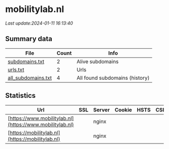 # mobilitylab.nl
*Last update:2024-01-11 16:13:40*
## Summary data
| File       | Count | Info |
|------------|-------|------|
|[subdomains.txt](/data/mobilitylab/subdomains.txt)|2|Alive subdomains|
|[urls.txt](/data/mobilitylab/urls.txt)|2|Urls|
|[all_subdomains.txt](/data/mobilitylab/all_subdomains.txt)|4|All found subdomains (history)|
## Statistics
| Url | SSL | Server | Cookie | HSTS | CSP | XFO | XXP | RP | Tech |
|------------|-------|------|------|------|------|------|------|------|------|
|[https://www.mobilitylab.nl](https://www.mobilitylab.nl)| |nginx| | | | | |:white_check_mark: | |Nginx| |
|[https://mobilitylab.nl](https://mobilitylab.nl)| |nginx| | | | | |:white_check_mark: | |MySQL Nginx PHP Site...| |